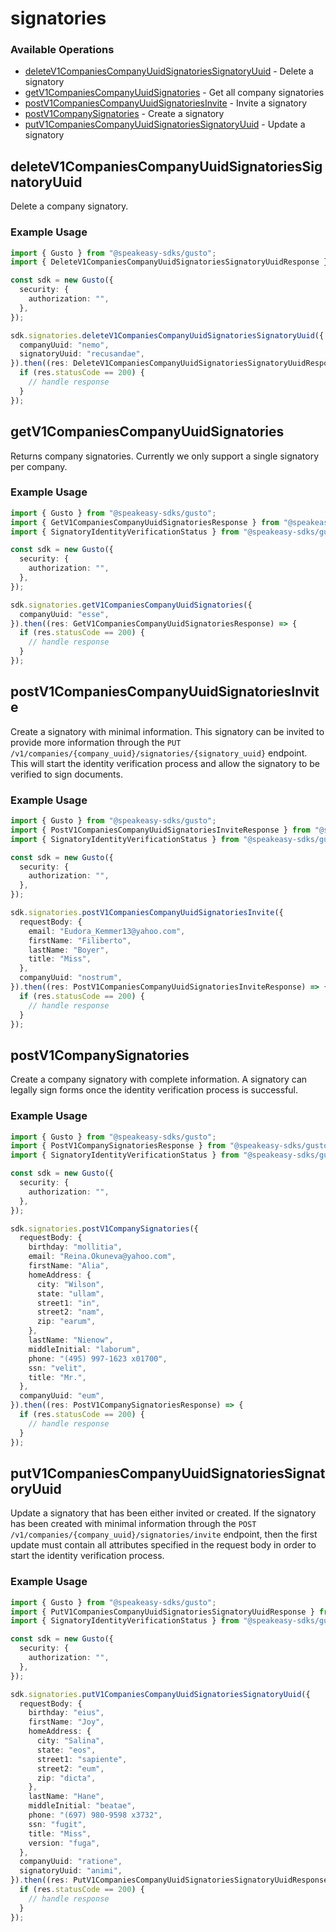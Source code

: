 # signatories

### Available Operations

* [deleteV1CompaniesCompanyUuidSignatoriesSignatoryUuid](#deletev1companiescompanyuuidsignatoriessignatoryuuid) - Delete a signatory
* [getV1CompaniesCompanyUuidSignatories](#getv1companiescompanyuuidsignatories) - Get all company signatories
* [postV1CompaniesCompanyUuidSignatoriesInvite](#postv1companiescompanyuuidsignatoriesinvite) - Invite a signatory
* [postV1CompanySignatories](#postv1companysignatories) - Create a signatory
* [putV1CompaniesCompanyUuidSignatoriesSignatoryUuid](#putv1companiescompanyuuidsignatoriessignatoryuuid) - Update a signatory

## deleteV1CompaniesCompanyUuidSignatoriesSignatoryUuid

Delete a company signatory.

### Example Usage

```typescript
import { Gusto } from "@speakeasy-sdks/gusto";
import { DeleteV1CompaniesCompanyUuidSignatoriesSignatoryUuidResponse } from "@speakeasy-sdks/gusto/dist/sdk/models/operations";

const sdk = new Gusto({
  security: {
    authorization: "",
  },
});

sdk.signatories.deleteV1CompaniesCompanyUuidSignatoriesSignatoryUuid({
  companyUuid: "nemo",
  signatoryUuid: "recusandae",
}).then((res: DeleteV1CompaniesCompanyUuidSignatoriesSignatoryUuidResponse) => {
  if (res.statusCode == 200) {
    // handle response
  }
});
```

## getV1CompaniesCompanyUuidSignatories

Returns company signatories. Currently we only support a single signatory per company.

### Example Usage

```typescript
import { Gusto } from "@speakeasy-sdks/gusto";
import { GetV1CompaniesCompanyUuidSignatoriesResponse } from "@speakeasy-sdks/gusto/dist/sdk/models/operations";
import { SignatoryIdentityVerificationStatus } from "@speakeasy-sdks/gusto/dist/sdk/models/shared";

const sdk = new Gusto({
  security: {
    authorization: "",
  },
});

sdk.signatories.getV1CompaniesCompanyUuidSignatories({
  companyUuid: "esse",
}).then((res: GetV1CompaniesCompanyUuidSignatoriesResponse) => {
  if (res.statusCode == 200) {
    // handle response
  }
});
```

## postV1CompaniesCompanyUuidSignatoriesInvite

Create a signatory with minimal information. This signatory can be invited to provide more information through the `PUT /v1/companies/{company_uuid}/signatories/{signatory_uuid}` endpoint. This will start the identity verification process and allow the signatory to be verified to sign documents.

### Example Usage

```typescript
import { Gusto } from "@speakeasy-sdks/gusto";
import { PostV1CompaniesCompanyUuidSignatoriesInviteResponse } from "@speakeasy-sdks/gusto/dist/sdk/models/operations";
import { SignatoryIdentityVerificationStatus } from "@speakeasy-sdks/gusto/dist/sdk/models/shared";

const sdk = new Gusto({
  security: {
    authorization: "",
  },
});

sdk.signatories.postV1CompaniesCompanyUuidSignatoriesInvite({
  requestBody: {
    email: "Eudora_Kemmer13@yahoo.com",
    firstName: "Filiberto",
    lastName: "Boyer",
    title: "Miss",
  },
  companyUuid: "nostrum",
}).then((res: PostV1CompaniesCompanyUuidSignatoriesInviteResponse) => {
  if (res.statusCode == 200) {
    // handle response
  }
});
```

## postV1CompanySignatories

Create a company signatory with complete information. A signatory can legally sign forms once the identity verification process is successful.

### Example Usage

```typescript
import { Gusto } from "@speakeasy-sdks/gusto";
import { PostV1CompanySignatoriesResponse } from "@speakeasy-sdks/gusto/dist/sdk/models/operations";
import { SignatoryIdentityVerificationStatus } from "@speakeasy-sdks/gusto/dist/sdk/models/shared";

const sdk = new Gusto({
  security: {
    authorization: "",
  },
});

sdk.signatories.postV1CompanySignatories({
  requestBody: {
    birthday: "mollitia",
    email: "Reina.Okuneva@yahoo.com",
    firstName: "Alia",
    homeAddress: {
      city: "Wilson",
      state: "ullam",
      street1: "in",
      street2: "nam",
      zip: "earum",
    },
    lastName: "Nienow",
    middleInitial: "laborum",
    phone: "(495) 997-1623 x01700",
    ssn: "velit",
    title: "Mr.",
  },
  companyUuid: "eum",
}).then((res: PostV1CompanySignatoriesResponse) => {
  if (res.statusCode == 200) {
    // handle response
  }
});
```

## putV1CompaniesCompanyUuidSignatoriesSignatoryUuid

Update a signatory that has been either invited or created. If the signatory has been created with minimal information through the `POST /v1/companies/{company_uuid}/signatories/invite` endpoint, then the first update must contain all attributes specified in the request body in order to start the identity verification process.

### Example Usage

```typescript
import { Gusto } from "@speakeasy-sdks/gusto";
import { PutV1CompaniesCompanyUuidSignatoriesSignatoryUuidResponse } from "@speakeasy-sdks/gusto/dist/sdk/models/operations";
import { SignatoryIdentityVerificationStatus } from "@speakeasy-sdks/gusto/dist/sdk/models/shared";

const sdk = new Gusto({
  security: {
    authorization: "",
  },
});

sdk.signatories.putV1CompaniesCompanyUuidSignatoriesSignatoryUuid({
  requestBody: {
    birthday: "eius",
    firstName: "Joy",
    homeAddress: {
      city: "Salina",
      state: "eos",
      street1: "sapiente",
      street2: "eum",
      zip: "dicta",
    },
    lastName: "Hane",
    middleInitial: "beatae",
    phone: "(697) 980-9598 x3732",
    ssn: "fugit",
    title: "Miss",
    version: "fuga",
  },
  companyUuid: "ratione",
  signatoryUuid: "animi",
}).then((res: PutV1CompaniesCompanyUuidSignatoriesSignatoryUuidResponse) => {
  if (res.statusCode == 200) {
    // handle response
  }
});
```
